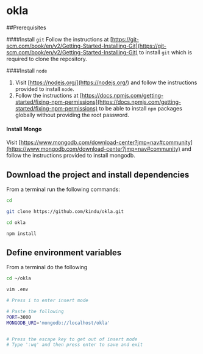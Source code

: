 # okla

##Prerequisites

####Install `git`
Follow the instructions at [https://git-scm.com/book/en/v2/Getting-Started-Installing-Git](https://git-scm.com/book/en/v2/Getting-Started-Installing-Git) to install `git` which is required to clone the repository.

####Install `node`
1. Visit [https://nodejs.org/](https://nodejs.org/) and follow the instructions provided to install `node`.
2. Follow the instructions at [https://docs.npmjs.com/getting-started/fixing-npm-permissions](https://docs.npmjs.com/getting-started/fixing-npm-permissions) to be able to install `npm` packages globally without providing the root password.

#### Install Mongo
Visit [https://www.mongodb.com/download-center?jmp=nav#community](https://www.mongodb.com/download-center?jmp=nav#community) and follow the instructions provided to install mongodb.

## Download the project and install dependencies
From a terminal run the following commands:

```bash
cd

git clone https://github.com/kindu/okla.git

cd okla

npm install
```

## Define environment variables
From a terminal do the following

```bash
cd ~/okla

vim .env

# Press i to enter insert mode

# Paste the following
PORT=3000
MONGODB_URI='mongodb://localhost/okla'


# Press the escape key to get out of insert mode
# Type ':wq' and then press enter to save and exit

```
